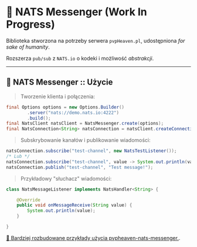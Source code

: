 # 🌠 NATS Messenger (Work In Progress)
Biblioteka stworzona na potrzeby serwera `pvpHeaven.pl`, udostępniona *for sake of humanity*.

Rozszerza `pub/sub` z `NATS.io` o kodeki i możliwość *abstrakcji*.

---
## 🌠 NATS Messenger :: Użycie

> Tworzenie klienta i połączenia:
```java
final Options options = new Options.Builder()
        .server("nats://demo.nats.io:4222")
        .build();
final NatsClient natsClient = NatsMessenger.create(options);
final NatsConnection<String> natsConnection = natsClient.createConnection(new NatsStringCodec());
```

> Subskrybowanie kanałów i publikowanie wiadomości:
```java
natsConnection.subscribe("test-channel", new NatsTestListener());
/* Lub */
natsConnection.subscribe("test-channel", value -> System.out.println(value));
natsConnection.publish("test-channel", "Test message!");
```

> Przykładowy "słuchacz" wiadomości:
```java
class NatsMessageListener implements NatsHandler<String> {

    @Override
    public void onMessageReceive(String value) {
        System.out.println(value);
    }

}
```
[🌠 Bardziej rozbudowane przykłady użycia pvpheaven-nats-messenger.](https://github.com/nwseOOO/pvpheaven-nats-messenger-examples).
